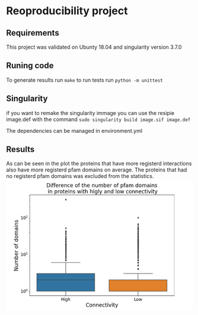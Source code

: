 # Reoproducibility project

## Requirements

This project was validated on Ubunty 18.04 and singularity version 3.7.0

## Runing code

To generate results run  `make` 
to run tests run `python -m unittest`

## Singularity 

if you want to remake the singularity immage you can use the resipie image.def with the command 
` sudo singularity build image.sif image.def `

The dependencies can be managed in environment.yml

## Results
As can be seen in the plot the proteins that have more registerd interactions also have more registerd pfam domains on average.
The proteins that had no registerd pfam domains was excluded from the statistics.
![alt text](boxplot.png "Boxplot")

